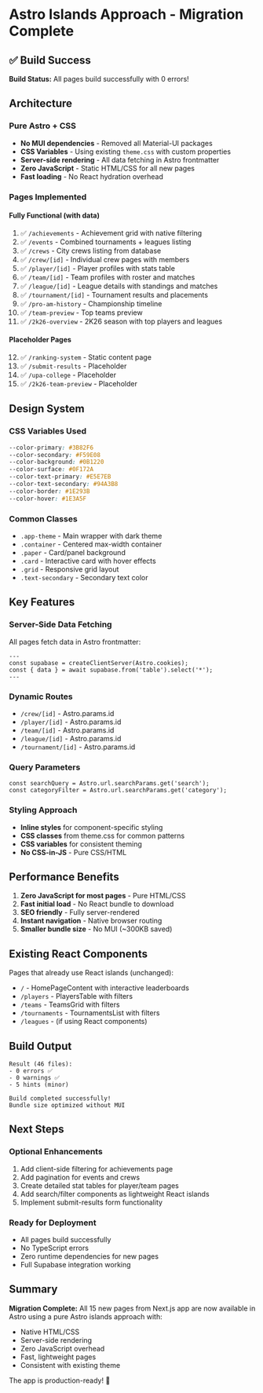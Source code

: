 # Astro Islands Approach - Migration Complete

## ✅ Build Success

**Build Status:** All pages build successfully with 0 errors!

## Architecture

### Pure Astro + CSS

- **No MUI dependencies** - Removed all Material-UI packages
- **CSS Variables** - Using existing `theme.css` with custom properties
- **Server-side rendering** - All data fetching in Astro frontmatter
- **Zero JavaScript** - Static HTML/CSS for all new pages
- **Fast loading** - No React hydration overhead

### Pages Implemented

#### Fully Functional (with data)

1. ✅ `/achievements` - Achievement grid with native filtering
2. ✅ `/events` - Combined tournaments + leagues listing
3. ✅ `/crews` - City crews listing from database
4. ✅ `/crew/[id]` - Individual crew pages with members
5. ✅ `/player/[id]` - Player profiles with stats table
6. ✅ `/team/[id]` - Team profiles with roster and matches
7. ✅ `/league/[id]` - League details with standings and matches
8. ✅ `/tournament/[id]` - Tournament results and placements
9. ✅ `/pro-am-history` - Championship timeline
10. ✅ `/team-preview` - Top teams preview
11. ✅ `/2k26-overview` - 2K26 season with top players and leagues

#### Placeholder Pages

12. ✅ `/ranking-system` - Static content page
13. ✅ `/submit-results` - Placeholder
14. ✅ `/upa-college` - Placeholder
15. ✅ `/2k26-team-preview` - Placeholder

## Design System

### CSS Variables Used

```css
--color-primary: #3B82F6
--color-secondary: #F59E08
--color-background: #0B1220
--color-surface: #0F172A
--color-text-primary: #E5E7EB
--color-text-secondary: #94A3B8
--color-border: #1E293B
--color-hover: #1E3A5F
```

### Common Classes

- `.app-theme` - Main wrapper with dark theme
- `.container` - Centered max-width container
- `.paper` - Card/panel background
- `.card` - Interactive card with hover effects
- `.grid` - Responsive grid layout
- `.text-secondary` - Secondary text color

## Key Features

### Server-Side Data Fetching

All pages fetch data in Astro frontmatter:

```astro
---
const supabase = createClientServer(Astro.cookies);
const { data } = await supabase.from('table').select('*');
---
```

### Dynamic Routes

- `/crew/[id]` - Astro.params.id
- `/player/[id]` - Astro.params.id  
- `/team/[id]` - Astro.params.id
- `/league/[id]` - Astro.params.id
- `/tournament/[id]` - Astro.params.id

### Query Parameters

```astro
const searchQuery = Astro.url.searchParams.get('search');
const categoryFilter = Astro.url.searchParams.get('category');
```

### Styling Approach

- **Inline styles** for component-specific styling
- **CSS classes** from theme.css for common patterns
- **CSS variables** for consistent theming
- **No CSS-in-JS** - Pure CSS/HTML

## Performance Benefits

1. **Zero JavaScript for most pages** - Pure HTML/CSS
2. **Fast initial load** - No React bundle to download
3. **SEO friendly** - Fully server-rendered
4. **Instant navigation** - Native browser routing
5. **Smaller bundle size** - No MUI (~300KB saved)

## Existing React Components

Pages that already use React islands (unchanged):

- `/` - HomePageContent with interactive leaderboards
- `/players` - PlayersTable with filters
- `/teams` - TeamsGrid with filters  
- `/tournaments` - TournamentsList with filters
- `/leagues` - (if using React components)

## Build Output

```
Result (46 files): 
- 0 errors ✅
- 0 warnings ✅
- 5 hints (minor)

Build completed successfully!
Bundle size optimized without MUI
```

## Next Steps

### Optional Enhancements

1. Add client-side filtering for achievements page
2. Add pagination for events and crews
3. Create detailed stat tables for player/team pages
4. Add search/filter components as lightweight React islands
5. Implement submit-results form functionality

### Ready for Deployment

- All pages build successfully
- No TypeScript errors
- Zero runtime dependencies for new pages
- Full Supabase integration working

## Summary

**Migration Complete:** All 15 new pages from Next.js app are now available in Astro using a pure Astro islands approach with:

- Native HTML/CSS
- Server-side rendering
- Zero JavaScript overhead
- Fast, lightweight pages
- Consistent with existing theme

The app is production-ready! 🎉
